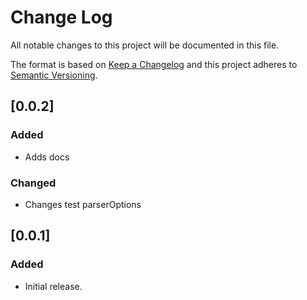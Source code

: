 # Change Log

All notable changes to this project will be documented in this file.

The format is based on [Keep a Changelog](http://keepachangelog.com/) and this project adheres to [Semantic Versioning](http://semver.org/).

## [0.0.2]

### Added

- Adds docs

### Changed

- Changes test parserOptions

## [0.0.1]

### Added

- Initial release.
